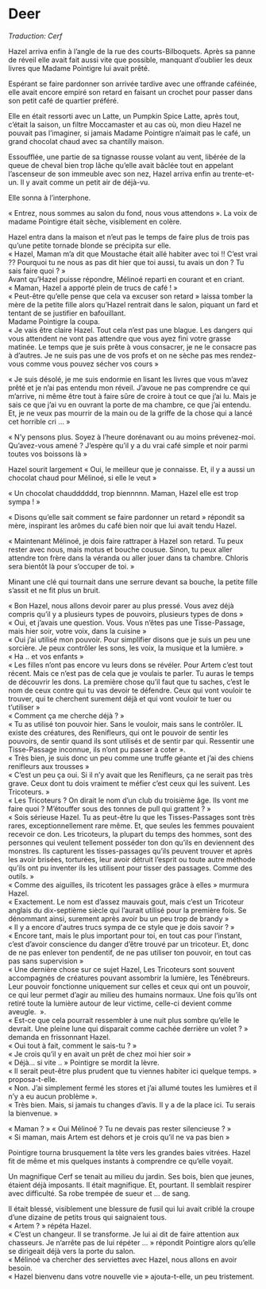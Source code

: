 # Deer

*Traduction: Cerf*

Hazel arriva enfin à l’angle de la rue des courts-Bilboquets. Après sa panne de réveil elle avait fait aussi vite que possible, manquant d’oublier les deux livres que Madame Pointigre lui avait prêté. 

Espérant se faire pardonner son arrivée tardive avec une offrande caféinée, elle avait encore empiré son retard en faisant un crochet pour passer dans son petit café de quartier préféré. 

Elle en était ressorti avec un Latte, un Pumpkin Spice Latte, après tout, c’était la saison, un filtre Moccamaster et au cas où, mon dieu Hazel ne pouvait pas l’imaginer, si jamais Madame Pointigre n’aimait pas le café, un grand chocolat chaud avec sa chantilly maison.   

Essoufflée, une partie de sa tignasse rousse volant au vent, libérée de la queue de cheval bien trop lâche qu’elle avait bâclée tout en appelant l’ascenseur de son immeuble avec son nez, Hazel arriva enfin au trente-et-un. Il y avait comme un petit air de déjà-vu.   

Elle sonna à l’interphone.   

« Entrez, nous sommes au salon du fond, nous vous attendons ». La voix de madame Pointigre était sèche, visiblement en colère.   

Hazel entra dans la maison et n’eut pas le temps de faire plus de trois pas qu’une petite tornade blonde se précipita sur elle.   
« Hazel, Maman m’a dit que Moustache était allé habiter avec toi !! C’est vrai ?? Pourquoi tu ne nous as pas dit hier que toi aussi, tu avais un don ? Tu sais faire quoi ? »  
Avant qu’Hazel puisse répondre, Mélinoé reparti en courant et en criant.   
« Maman, Hazel a apporté plein de trucs de café ! »   
« Peut-être qu’elle pense que cela va excuser son retard » laissa tomber la mère de la petite fille alors qu’Hazel rentrait dans le salon, piquant un fard et tentant de se justifier en bafouillant.   
Madame Pointigre la coupa.   
« Je vais être claire Hazel. Tout cela n’est pas une blague. Les dangers qui vous attendent ne vont pas attendre que vous ayez fini votre grasse matinée. Le temps que je suis prête à vous consacrer, je ne le consacre pas à d’autres. Je ne suis pas une de vos profs et on ne sèche pas mes rendez-vous comme vous pouvez sécher vos cours »   

« Je suis désolé, je me suis endormie en lisant les livres que vous m’avez prêté et je n’ai pas entendu mon réveil. J’avoue ne pas comprendre ce qui m’arrive, ni même être tout à faire sûre de croire à tout ce que j’ai lu. Mais je sais ce que j’ai vu en ouvrant la porte de ma chambre, ce que j’ai entendu. Et, je ne veux pas mourrir de la main ou de la griffe de la chose qui a lancé cet horrible cri … »   

« N’y pensons plus. Soyez à l’heure dorénavant ou au moins prévenez-moi. Qu’avez-vous amené ? J’espère qu’il y a du vrai café simple et noir parmi toutes vos boissons là »   

Hazel sourit largement « Oui, le meilleur que je connaisse. Et, il y a aussi un chocolat chaud pour Mélinoé, si elle le veut »   

« Un chocolat chaudddddd, trop biennnnn. Maman, Hazel elle est trop sympa ! »  

« Disons qu’elle sait comment se faire pardonner un retard » répondit sa mère, inspirant les arômes du café bien noir que lui avait tendu Hazel.  

« Maintenant Mélinoé, je dois faire rattraper à Hazel son retard. Tu peux rester avec nous, mais motus et bouche cousue. Sinon, tu peux aller attendre ton frère dans la véranda ou aller jouer dans ta chambre.  Chloris sera bientôt là pour s’occuper de toi. »   

Minant une clé qui tournait dans une serrure devant sa bouche, la petite fille s’assit et ne fit plus un bruit.     

« Bon Hazel, nous allons devoir parer au plus pressé. Vous avez déjà compris qu’il y a plusieurs types de pouvoirs, plusieurs types de dons »   
« Oui, et j’avais une question. Vous. Vous n’êtes pas une Tisse-Passage, mais hier soir, votre voix, dans la cuisine »   
« Oui j’ai utilisé mon pouvoir. Pour simplifier disons que je suis un peu une sorcière. Je peux contrôler les sons, les voix, la musique et la lumière. »  
« Ha .. et vos enfants »    
« Les filles n’ont pas encore vu leurs dons se révéler. Pour Artem c’est tout récent. Mais ce n’est pas de cela que je voulais te parler. Tu auras le temps de découvrir les dons. La première chose qu’il faut que tu saches, c’est le nom de ceux contre qui tu vas devoir te défendre. Ceux qui vont vouloir te trouver, qui te cherchent surement déjà et qui vont vouloir te tuer ou t’utiliser »   
« Comment ça me cherche déjà ? »    
« Tu as utilisé ton pouvoir hier. Sans le vouloir, mais sans le contrôler. IL existe des créatures, des Renifleurs, qui ont le pouvoir de sentir les pouvoirs, de sentir quand ils sont utilisés et de sentir par qui. Ressentir une Tisse-Passage inconnue, ils n’ont pu passer à coter ».   
« Très bien, je suis donc un peu comme une truffe géante et j’ai des chiens renifleurs aux trousses »    
« C’est un peu ça oui. Si il n’y avait que les Renifleurs, ça ne serait pas très grave. Ceux dont tu dois vraiment te méfier c’est ceux qui les suivent. Les Tricoteurs. »  
« Les Tricoteurs ? On dirait le nom d’un club du troisième âge. Ils vont me faire quoi ? M’étouffer sous des tonnes de pull qui grattent ? »  
« Sois sérieuse Hazel. Tu as peut-être lu que les Tisses-Passages sont très rares, exceptionnellement rare même. Et, que seules les femmes pouvaient recevoir ce don. Les tricoteurs, la plupart du temps des hommes, sont des personnes qui veulent tellement posséder ton don qu’ils en deviennent des monstres. Ils capturent les tisses-passages qu’ils peuvent trouver et après les avoir brisées, torturées, leur avoir détruit l’esprit ou toute autre méthode qu’ils ont pu inventer ils les utilisent pour tisser des passages. Comme des outils. »   
« Comme des aiguilles, ils tricotent les passages grâce à elles » murmura Hazel.   
« Exactement. Le nom est d’assez mauvais gout, mais c’est un Tricoteur anglais du dix-septième siècle qui l’aurait utilisé pour la première fois. Se dénommant ainsi, surement après avoir bu un peu trop de brandy »    
« Il y a encore d'autres trucs sympa de ce style que je dois savoir ? »   
« Encore tant, mais le plus important pour toi, en tout cas pour l’instant, c’est d’avoir conscience du danger d’être trouvé par un tricoteur. Et, donc de ne pas enlever ton pendentif, de ne pas utiliser ton pouvoir, en tout cas pas sans supervision »   
« Une dernière chose sur ce sujet Hazel, Les Tricoteurs sont souvent accompagnés de créatures pouvant assombrir la lumière, les Ténébreurs. Leur pouvoir fonctionne uniquement sur celles et ceux qui ont un pouvoir, ce qui leur permet d’agir au milieu des humains normaux. Une fois qu’ils ont retiré toute la lumière autour de leur victime, celle-ci devient comme aveugle.  ».   
« Est-ce que cela pourrait ressembler à une nuit plus sombre qu’elle le devrait. Une pleine lune qui disparait comme cachée derrière un volet ? » demanda en frissonnant Hazel.   
« Oui tout à fait, comment le sais-tu ? »  
« Je crois qu’il y en avait un prêt de chez moi hier soir »    
« Déjà… si vite .. » Pointigre se mordit la lèvre.    
« Il serait peut-être plus prudent que tu viennes habiter ici quelque temps. » proposa-t-elle.  
« Non. J’ai simplement fermé les stores et j’ai allumé toutes les lumières et il n’y a eu aucun problème ».   
« Très bien. Mais, si jamais tu changes d’avis. Il y a de la place ici. Tu serais la bienvenue. »   

« Maman ? » 
« Oui Mélinoé ? Tu ne devais pas rester silencieuse ? »   
« Si maman, mais Artem est dehors et je crois qu’il ne va pas bien »   

Pointigre tourna brusquement la tête vers les grandes baies vitrées. Hazel fit de même et mis quelques instants à comprendre ce qu’elle voyait.   

Un magnifique Cerf se tenait au milieu du jardin. Ses bois, bien que jeunes, étaient déjà imposants. Il était magnifique. Et, pourtant. Il semblait respirer avec difficulté. Sa robe trempée de sueur et … de sang.   

Il était blessé, visiblement une blessure de fusil qui lui avait criblé la croupe d’une dizaine de petits trous qui saignaient tous.   
« Artem ? » répéta Hazel.   
« C’est un changeur. Il se transforme. Je lui ai dit de faire attention aux chasseurs. Je n’arrête pas de lui répéter … » répondit Pointigre alors qu’elle se dirigeait déjà vers la porte du salon.     
« Mélinoé va chercher des serviettes avec Hazel, nous allons en avoir besoin.    
« Hazel bienvenu dans votre nouvelle vie » ajouta-t-elle, un peu tristement.   



  


